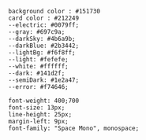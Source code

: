     background color : #151730
    card color : #212249
    --electric: #0079ff;
    --gray: #697c9a;
    --darkSky: #4b6a9b;
    --darkBlue: #2b3442;
    --lightBg: #f6f8ff;
    --light: #fefefe;
    --white: #ffffff;
    --dark: #141d2f;
    --semiDark: #1e2a47;
    --error: #f74646;

    font-weight: 400;700
    font-size: 13px;
    line-height: 25px;
    margin-left: 9px;
    font-family: "Space Mono", monospace;
